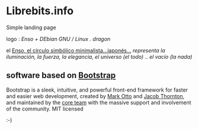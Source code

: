 # Librebits.info

Simple landing page

logo : _Enso + DEbian GNU / Linux . dragon_

el [Enso, el círculo simbólico minimalista...japonés...](https://es.wikipedia.org/wiki/Ens%C5%8D)
_representa la iluminación, la fuerza, la elegancia, el universo (el todo) .. el vacío (la nada)_


## software based on [Bootstrap](http://getbootstrap.com)

Bootstrap is a sleek, intuitive, and powerful front-end framework for faster and easier web development, created by [Mark Otto](https://twitter.com/mdo) and [Jacob Thornton](https://twitter.com/fat), and maintained by the [core team](https://github.com/orgs/twbs/people) with the massive support and involvement of the community.
MIT licensed

:-)